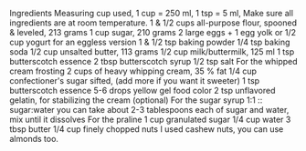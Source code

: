 Ingredients
Measuring cup used, 1 cup = 250 ml, 1 tsp = 5 ml, Make sure all ingredients are at room temperature.
1 & 1/2 cups all-purpose flour, spooned & leveled, 213 grams
1 cup sugar, 210 grams
2 large eggs + 1 egg yolk or 1/2 cup yogurt for an eggless version
1 & 1/2 tsp baking powder
1/4 tsp baking soda
1/2 cup unsalted butter, 113 grams
1/2 cup milk/buttermilk, 125 ml
1 tsp butterscotch essence
2 tbsp butterscotch syrup
1/2 tsp salt
For the whipped cream frosting
2 cups of heavy whipping cream, 35 % fat
1/4 cup confectioner's sugar sifted, (add more if you want it sweeter)
1 tsp butterscotch essence
5-6 drops yellow gel food color
2 tsp unflavored gelatin, for stabilizing the cream (optional)
For the sugar syrup
1:1 :: sugar:water you can take about 2-3 tablespoons each of sugar and water, mix until it dissolves
For the praline
1 cup granulated sugar
1/4 cup water
3 tbsp butter
1/4 cup finely chopped nuts I used cashew nuts, you can use almonds too.

